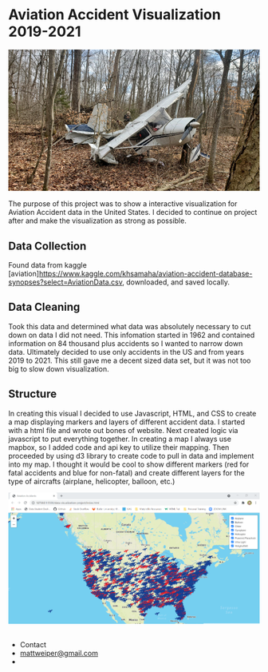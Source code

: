 # Aviation Accident Visualization 2019-2021

![Aviation-Accidents](Images/planecrash.jpg)

The purpose of this project was to show a interactive visualization for Aviation Accident data in the United States. I decided to continue on project after and make the visualization as strong as possible.


## Data Collection

Found data from kaggle [aviation]https://www.kaggle.com/khsamaha/aviation-accident-database-synopses?select=AviationData.csv, downloaded, and saved locally.

## Data Cleaning

Took this data and determined what data was absolutely necessary to cut down on data I did not need. This infomation started in 1962 and contained information on 84 thousand plus accidents so I wanted to narrow down data. Ultimately decided to use only accidents in the US and from years 2019 to 2021. This still gave me a decent sized data set, but it was not too big to slow down visualization.

## Structure

In creating this visual I decided to use Javascript, HTML, and CSS to create a map displaying markers and layers of different accident data. I started with a html file and wrote out bones of website. Next created logic via javascript to put everything together. In creating a map I always use mapbox, so I added code and api key to utilize their mapping. Then proceeded by using d3 library to create code to pull in data and implement into my map. I thought it would be cool to show different markers (red for fatal accidents and blue for non-fatal) and create different layers for the type of aircrafts (airplane, helicopter, balloon, etc.)

![Aviation-Accidents](Images/Picture1.png)

## 






- Contact
- mattweiper@gmail.com
- 
